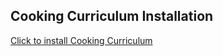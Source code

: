 ## Cooking Curriculum Installation

<a href="ms-appinstaller:?source=https://s3.us-east-2.amazonaws.com/cooking-curriculum/CookingCurriculum_1.0.0.0_x86_x64_arm_Debug.appxbundle">Click to install Cooking Curriculum</a>
